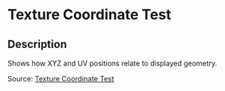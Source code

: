 # Texture Coordinate Test

## Description

Shows how XYZ and UV positions relate to displayed geometry.

Source: [Texture Coordinate Test](https://github.com/KhronosGroup/glTF-Sample-Assets/tree/6f5b2f56eb285aa25b86f2de992596e596c5182d/Models/TextureCoordinateTest)
